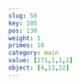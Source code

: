 ```yaml
---
slug: 58
key: 105
pos: 130
weight: 5
primes: 10
category: main
value: [271,1,1,2]
object: [4,13,22]
---
```

